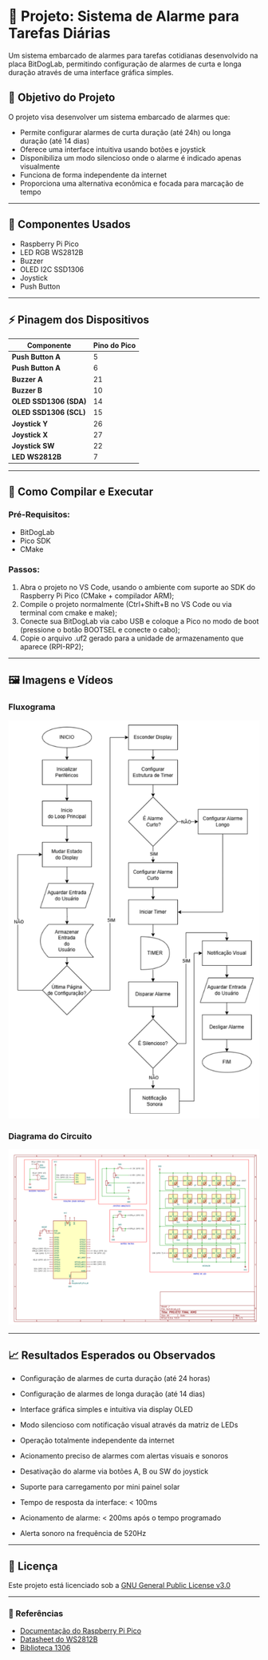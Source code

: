 # 📌 Projeto: Sistema de Alarme para Tarefas Diárias
Um sistema embarcado de alarmes para tarefas cotidianas desenvolvido na placa BitDogLab, permitindo configuração de alarmes de curta e longa duração através de uma interface gráfica simples.

## 🎯 Objetivo do Projeto
O projeto visa desenvolver um sistema embarcado de alarmes que:
 - Permite configurar alarmes de curta duração (até 24h) ou longa duração (até 14 dias)
 - Oferece uma interface intuitiva usando botões e joystick
 - Disponibiliza um modo silencioso onde o alarme é indicado apenas visualmente
 - Funciona de forma independente da internet
 - Proporciona uma alternativa econômica e focada para marcação de tempo

---

## 🧩 Componentes Usados
- Raspberry Pi Pico
- LED RGB WS2812B
- Buzzer
- OLED I2C SSD1306
- Joystick
- Push Button

---

## ⚡ Pinagem dos Dispositivos
| Componente | Pino do Pico |
|------------|--------------|
| **Push Button A** | 5 |
| **Push Button A** | 6 |
| **Buzzer A** | 21 |
| **Buzzer B** | 10 |
| **OLED SSD1306 (SDA)** | 14 |
| **OLED SSD1306 (SCL)** | 15 |
| **Joystick Y** | 26 |
| **Joystick X** | 27 |
| **Joystick SW** | 22 |
| **LED WS2812B** | 7 |

---

## 🧪 Como Compilar e Executar
### Pré-Requisitos:
- BitDogLab
- Pico SDK
- CMake

### Passos:
1. Abra o projeto no VS Code, usando o ambiente com suporte ao SDK do Raspberry Pi Pico (CMake + compilador ARM);
2. Compile o projeto normalmente (Ctrl+Shift+B no VS Code ou via terminal com cmake e make);
3. Conecte sua BitDogLab via cabo USB e coloque a Pico no modo de boot (pressione o botão BOOTSEL e conecte o cabo);
4. Copie o arquivo .uf2 gerado para a unidade de armazenamento que aparece (RPI-RP2);

---

## 🖼️ Imagens e Vídeos

### Fluxograma
![Project fluxogram](./assets/fluxogram.png)

### Diagrama do Circuito
![Project circuit diagram](./assets/circuit_diagram.png)

---

## 📈 Resultados Esperados ou Observados
- Configuração de alarmes de curta duração (até 24 horas)
- Configuração de alarmes de longa duração (até 14 dias)
- Interface gráfica simples e intuitiva via display OLED
- Modo silencioso com notificação visual através da matriz de LEDs
- Operação totalmente independente da internet
- Acionamento preciso de alarmes com alertas visuais e sonoros
- Desativação do alarme via botões A, B ou SW do joystick
- Suporte para carregamento por mini painel solar

- Tempo de resposta da interface: < 100ms
- Acionamento de alarme: < 200ms após o tempo programado
- Alerta sonoro na frequência de 520Hz

---

## 📄 Licença
Este projeto está licenciado sob a [GNU General Public License v3.0](/LICENSE)

---

### 🔗 Referências
- [Documentação do Raspberry Pi Pico](https://www.raspberrypi.com/documentation/pico-sdk/)
- [Datasheet do WS2812B](https://cdn-shop.adafruit.com/datasheets/WS2812B.pdf)
- [Biblioteca 1306](https://github.com/daschr/pico-ssd1306)

